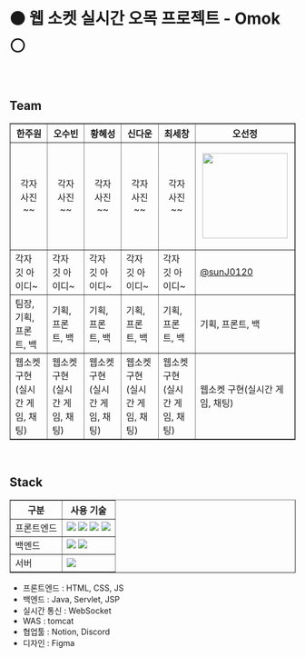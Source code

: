 <h1>⚫ 웹 소켓 실시간 오목 프로젝트 - Omok ⚪</h1>
<br> <!-- 나중에 여기에 단체 로고 -->
<h2>Team</h2>
<tr>
<table border="1" cellpadding="10" cellspacing="0">
  <thead>
    <tr>
      <th>한주원</th>
      <th>오수빈</th>
      <th>황혜성</th>
      <th>신다운</th>
      <th>최세창</th>
      <th>오선정</th>
    </tr>
  </thead>
  <tbody>
    <tr>
    <td><p align="center">각자 사진~~</p></td>
     <td><p align="center">각자 사진~~</p></td>
     <td><p align="center">각자 사진~~</p></td>
     <td><p align="center">각자 사진~~</p></td>
     <td><p align="center">각자 사진~~</p></td>
     <td><p align="center"><img src="https://github.com/user-attachments/assets/c50bca8e-c6c9-488a-8b02-062663716f99" width=150px></p></td>
    </tr>
    <tr>
      <td>각자 깃 아이디~</td>
      <td>각자 깃 아이디~</td>
      <td>각자 깃 아이디~</td>
      <td>각자 깃 아이디~</td>
      <td>각자 깃 아이디~</td>
      <td><a href="https://github.com/sunJ0120" target="_blank">@sunJ0120</a></td>
    </tr>
    <tr>
      <td>팀장, 기획, 프론트, 백</td>
      <td>기획, 프론트, 백</td>
      <td>기획, 프론트, 백</td>
      <td>기획, 프론트, 백</td>
      <td>기획, 프론트, 백</td>
      <td>기획, 프론트, 백</td>
    </tr>
    <tr>
      <td>웹소켓 구현(실시간 게임, 채팅)</td>
      <td>웹소켓 구현(실시간 게임, 채팅)</td>
      <td>웹소켓 구현(실시간 게임, 채팅)</td>
      <td>웹소켓 구현(실시간 게임, 채팅)</td>
      <td>웹소켓 구현(실시간 게임, 채팅)</td>
      <td>웹소켓 구현(실시간 게임, 채팅)</td>
    </tr>
  </tbody>
</table>
<br>
<h2>Stack</h2>
<table border="1" cellspacing="0" cellpadding="10">
  <thead>
    <tr>
      <th>구분</th>
      <th>사용 기술</th>
    </tr>
  </thead>
  <tbody>
    <tr>
      <td>프론트엔드</td>
      <td>
        <img src="https://img.shields.io/badge/JSP-007396?style=for-the-badge&logo=java&logoColor=white"/>
        <img src="https://img.shields.io/badge/HTML5-E34F26?style=for-the-badge&logo=html5&logoColor=white"/>
        <img src="https://img.shields.io/badge/CSS3-1572B6?style=for-the-badge&logo=css3&logoColor=white"/>
        <img src="https://img.shields.io/badge/JavaScript-F7DF1E?style=for-the-badge&logo=javascript&logoColor=black"/>
      </td>
    </tr>
    <tr>
      <td>백엔드</td>
      <td>
        <img src="https://img.shields.io/badge/Java-007396?style=for-the-badge&logo=openjdk&logoColor=white"/>
        <img src="https://img.shields.io/badge/Servlet-6DB33F?style=for-the-badge&logo=java&logoColor=white"/>
      </td>
    </tr>
    <tr>
      <td>서버</td>
      <td>
        <img src="https://img.shields.io/badge/Tomcat-F8DC75?style=for-the-badge&logo=apachetomcat&logoColor=black"/>
      </td>
    </tr>
  </tbody>
</table>
<ul>
  <li>프론트엔드 : HTML, CSS, JS</li>
  <li>백엔드 : Java, Servlet, JSP</li>
  <li>실시간 통신 : WebSocket</li>
  <li>WAS : tomcat</li>
  <li>협업툴 : Notion, Discord</li>
  <li>디자인 : Figma</li>
</ul>


